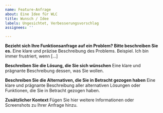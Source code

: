 ```yaml
---
name: Feature-Anfrage
about: Eine Idee für WLC
title: Wunsch / Idee
labels: Ungesichtet, Verbesserungsvorschlag
assignees: ''

---
```


**Bezieht sich Ihre Funktionsanfrage auf ein Problem? Bitte beschreiben Sie es.**
Eine klare und präzise Beschreibung des Problems. Beispiel. Ich bin immer frustriert, wenn [...]

**Beschreiben Sie die Lösung, die Sie sich wünschen**
Eine klare und prägnante Beschreibung dessen, was Sie wollen.

**Beschreiben Sie die Alternativen, die Sie in Betracht gezogen haben**
Eine klare und prägnante Beschreibung aller alternativen Lösungen oder Funktionen, die Sie in Betracht gezogen haben.

**Zusätzlicher Kontext**
Fügen Sie hier weitere Informationen oder Screenshots zu Ihrer Anfrage hinzu.
